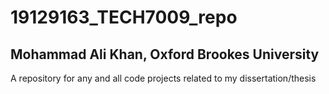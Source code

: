 # 19129163_TECH7009_repo
## Mohammad Ali Khan, Oxford Brookes University

A repository for any and all code projects related to my dissertation/thesis
